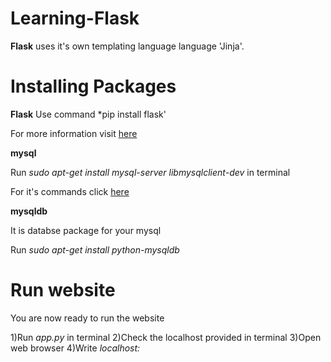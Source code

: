 # Learning-Flask

**Flask** uses it's own templating language language 'Jinja'.

# Installing Packages

**Flask**
Use command *pip install flask'

For more information visit [here](http://flask.pocoo.org/)

**mysql**

Run *sudo apt-get install mysql-server libmysqlclient-dev* in terminal

For it's commands click [here](https://dev.mysql.com/doc/refman/5.7/en/)

**mysqldb**

It is databse package for your mysql

Run *sudo apt-get install python-mysqldb*

# Run website

You are now ready to run the website

1)Run *app.py* in terminal 
2)Check the localhost provided in terminal
3)Open web browser
4)Write *localhost:<portnumber>*
